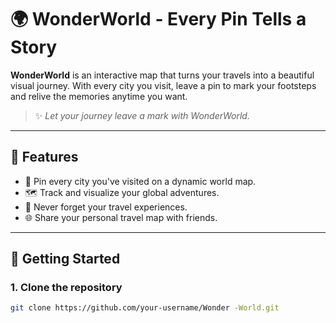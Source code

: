 # 🌍 WonderWorld - Every Pin Tells a Story

**WonderWorld** is an interactive map that turns your travels into a beautiful visual journey. With every city you visit, leave a pin to mark your footsteps and relive the memories anytime you want.

> ✨ _Let your journey leave a mark with WonderWorld._

---

## 📌 Features

- 📍 Pin every city you've visited on a dynamic world map.
- 🗺️ Track and visualize your global adventures.
- 🧳 Never forget your travel experiences.
- 🌐 Share your personal travel map with friends.

---

## 🚀 Getting Started

### 1. Clone the repository

```bash
git clone https://github.com/your-username/Wonder -World.git

